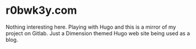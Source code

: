 # r0bwk3y.com
Nothing interesting here. Playing with Hugo and this is a mirror of my project on Gitlab. Just a Dimension themed Hugo web site being used as a blog.
